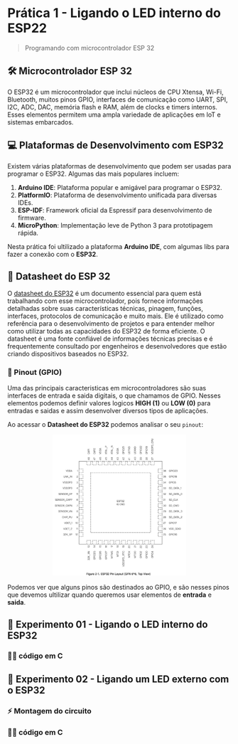 # Prática 1 - Ligando o LED interno do ESP22

> Programando com microcontrolador ESP 32

## 🛠️ Microcontrolador ESP 32

O ESP32 é um microcontrolador que inclui núcleos de CPU Xtensa, Wi-Fi, Bluetooth, muitos pinos GPIO, interfaces de comunicação como UART, SPI, I2C, ADC, DAC, memória flash e RAM, além de clocks e timers internos. Esses elementos permitem uma ampla variedade de aplicações em IoT e sistemas embarcados.

## 💻 Plataformas de Desenvolvimento com ESP32

Existem várias plataformas de desenvolvimento que podem ser usadas para programar o ESP32. Algumas das mais populares incluem:
1. **Arduino IDE**: Plataforma popular e amigável para programar o ESP32.
2. **PlatformIO**: Plataforma de desenvolvimento unificada para diversas IDEs.
3. **ESP-IDF**: Framework oficial da Espressif para desenvolvimento de firmware.
4. **MicroPython**: Implementação leve de Python 3 para prototipagem rápida.

Nesta prática foi ultilizado a plataforma **Arduino IDE**, com algumas libs para fazer a conexão com o **ESP32**.

## 📄 Datasheet do ESP 32

O [datasheet do ESP32](https://www.google.com/url?sa=t&source=web&rct=j&opi=89978449&url=https://www.espressif.com/sites/default/files/documentation/esp32_datasheet_en.pdf&ved=2ahUKEwjqyNbDvceFAxWxqpUCHWA-DnUQFnoECAYQAQ&usg=AOvVaw0aPqs26KTwgQAQ33yEvdPB) é um documento essencial para quem está trabalhando com esse microcontrolador, pois fornece informações detalhadas sobre suas características técnicas, pinagem, funções, interfaces, protocolos de comunicação e muito mais. Ele é utilizado como referência para o desenvolvimento de projetos e para entender melhor como utilizar todas as capacidades do ESP32 de forma eficiente. O datasheet é uma fonte confiável de informações técnicas precisas e é frequentemente consultado por engenheiros e desenvolvedores que estão criando dispositivos baseados no ESP32.

### 🔌 Pinout (GPIO)

Uma das principais caracteristicas em microcontroladores são suas interfaces de entrada e saida digitais, o que chamamos de GPIO. Nesses elementos podemos definir valores logicos **HIGH (1)** ou **LOW (0)** para entradas e saidas e assim desenvolver diversos tipos de aplicações.

Ao acessar o **Datasheet do ESP32** podemos analisar o seu `pinout`:

<center>
    <img width=300 src="../p1/imgs/pinout_esp32.jpg"/>
</center>

Podemos ver que alguns pinos são destinados ao GPIO, e são nesses pinos que devemos ultilizar quando queremos usar elementos de **entrada** e **saida**.

## 🧪 Experimento 01 - Ligando o LED interno do ESP32

### 🧑‍💻 código em C

## 🧪 Experimento 02 - Ligando um LED externo com o ESP32

### ⚡️ Montagem do circuito

### 🧑‍💻 código em C